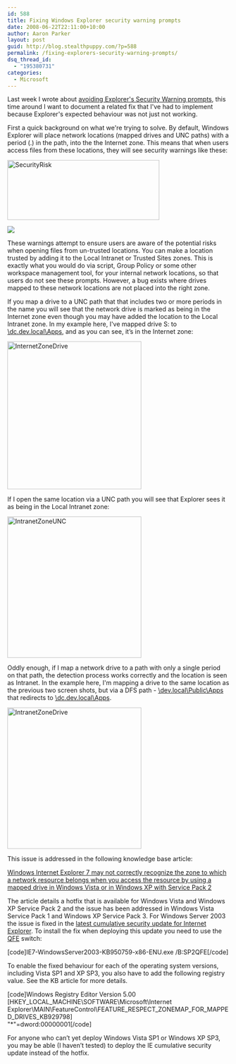 ```yaml
---
id: 588
title: Fixing Windows Explorer security warning prompts
date: 2008-06-22T22:11:00+10:00
author: Aaron Parker
layout: post
guid: http://blog.stealthpuppy.com/?p=588
permalink: /fixing-explorers-security-warning-prompts/
dsq_thread_id:
  - "195380731"
categories:
  - Microsoft
---
```

Last week I wrote about [avoiding Explorer's Security Warning prompts](https://stealthpuppy.com/windows/avoiding-explorers-security-warning-prompts), this time around I want to document a related fix that I've had to implement because Explorer's expected behaviour was not just not working.

First a quick background on what we're trying to solve. By default, Windows Explorer will place network locations (mapped drives and UNC paths) with a period (.) in the path, into the the Internet zone. This means that when users access files from these locations, they will see security warnings like these:

<img src="https://stealthpuppy.com/wp-content/uploads/2008/06/securityrisk.png" border="0" alt="SecurityRisk" width="345" height="136" /> 

![](https://stealthpuppy.com/wp-content/uploads/2008/06/securitywarning.png) 

These warnings attempt to ensure users are aware of the potential risks when opening files from un-trusted locations. You can make a location trusted by adding it to the Local Intranet or Trusted Sites zones. This is exactly what you would do via script, Group Policy or some other workspace management tool, for your internal network locations, so that users do not see these prompts. However, a bug exists where drives mapped to these network locations are not placed into the right zone.

If you map a drive to a UNC path that that includes two or more periods in the name you will see that the network drive is marked as being in the Internet zone even though you may have added the location to the Local Intranet zone. In my example here, I've mapped drive S: to [\\dc.dev.local\Apps](file://\\dc.dev.local\Apps), and as you can see, it’s in the Internet zone:

<img src="https://stealthpuppy.com/wp-content/uploads/2008/06/internetzonedrive.png" border="0" alt="InternetZoneDrive" width="304" height="336" /> 

If I open the same location via a UNC path you will see that Explorer sees it as being in the Local Intranet zone:

<img src="https://stealthpuppy.com/wp-content/uploads/2008/06/intranetzoneunc.png" border="0" alt="IntranetZoneUNC" width="304" height="321" /> 

Oddly enough, if I map a network drive to a path with only a single period on that path, the detection process works correctly and the location is seen as Intranet. In the example here, I'm mapping a drive to the same location as the previous two screen shots, but via a DFS path - [\\dev.local\Public\Apps](file://\\dev.local\Public\Apps) that redirects to [\\dc.dev.local\Apps](file://\\dc.dev.local\Apps).

<img src="https://stealthpuppy.com/wp-content/uploads/2008/06/intranetzonedrive.png" border="0" alt="IntranetZoneDrive" width="304" height="321" /> 

This issue is addressed in the following knowledge base article:

[Windows Internet Explorer 7 may not correctly recognize the zone to which a network resource belongs when you access the resource by using a mapped drive in Windows Vista or in Windows XP with Service Pack 2](http://support.microsoft.com/kb/929798)

The article details a hotfix that is available for Windows Vista and Windows XP Service Pack 2 and the issue has been addressed in Windows Vista Service Pack 1 and Windows XP Service Pack 3. For Windows Server 2003 the issue is fixed in the [latest cumulative security update for Internet Explorer](http://www.microsoft.com/technet/security/bulletin/MS08-031.mspx). To install the fix when deploying this update you need to use the [QFE](http://searchwinit.techtarget.com/sDefinition/0,,sid1_gci753550,00.html) switch:

[code]IE7-WindowsServer2003-KB950759-x86-ENU.exe /B:SP2QFE[/code]

To enable the fixed behaviour for each of the operating system versions, including Vista SP1 and XP SP3, you also have to add the following registry value. See the KB article for more details.

[code]Windows Registry Editor Version 5.00  
[HKEY\_LOCAL\_MACHINE\SOFTWARE\Microsoft\Internet Explorer\MAIN\FeatureControl\FEATURE\_RESPECT\_ZONEMAP\_FOR\_MAPPED\_DRIVES\_KB929798]  
"*"=dword:00000001[/code]

For anyone who can’t yet deploy Windows Vista SP1 or Windows XP SP3, you may be able (I haven’t tested) to deploy the IE cumulative security update instead of the hotfix.